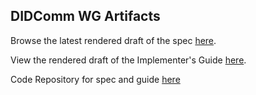 ## DIDComm WG Artifacts

Browse the latest rendered draft of the spec [here](https://identity.foundation/didcomm-messaging/spec/).

View the rendered draft of the Implementer's Guide [here](https://identity.foundation/didcomm-messaging/guide/).

Code Repository for spec and guide [here](https://github.com/decentralized-identity/didcomm-messaging)
